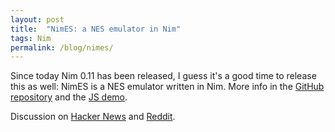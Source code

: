 ```yaml
---
layout: post
title:  "NimES: a NES emulator in Nim"
tags: Nim
permalink: /blog/nimes/
---
```


Since today Nim 0.11 has been released, I guess it's a good time to
release this as well: NimES is a NES emulator written in Nim. More info in the
[GitHub repository](https://github.com/def-/nimes) and the [JS demo](/nimes/).

Discussion on [Hacker News](https://news.ycombinator.com/item?id=9470580) and [Reddit](https://www.reddit.com/r/programming/comments/34gfah/nimes_nes_emulator_in_nim/).
